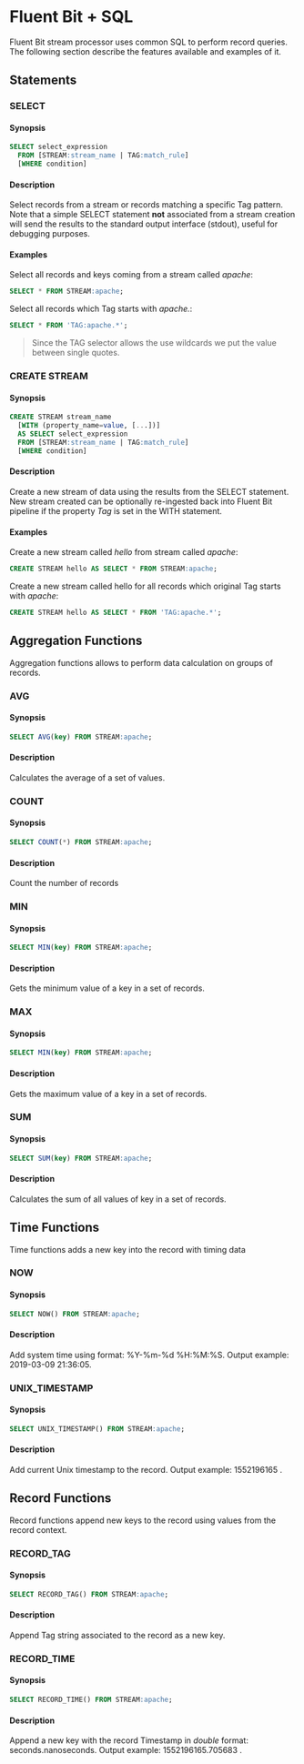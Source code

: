 # Fluent Bit + SQL

Fluent Bit stream processor uses common SQL to perform record queries. The following section describe the features available and examples of it.

## Statements

### SELECT

#### Synopsis

```sql
SELECT select_expression
  FROM [STREAM:stream_name | TAG:match_rule]
  [WHERE condition]
```

#### Description

Select records from a stream or records matching a specific Tag pattern. Note that a simple SELECT statement __not__ associated from a stream creation will send the results to the standard output interface (stdout), useful for debugging purposes.

#### Examples

Select all records and keys coming from a stream called _apache_:

```sql
SELECT * FROM STREAM:apache;
```

Select all records which Tag starts with _apache._:

```sql
SELECT * FROM 'TAG:apache.*';
```

> Since the TAG selector allows the use wildcards we put the value between single quotes.

### CREATE STREAM

#### Synopsis

```sql
CREATE STREAM stream_name
  [WITH (property_name=value, [...])]
  AS SELECT select_expression
  FROM [STREAM:stream_name | TAG:match_rule]
  [WHERE condition]
```

#### Description

Create a new stream of data using the results from the SELECT statement. New stream created can be optionally re-ingested back into Fluent Bit pipeline if the property _Tag_ is set in the WITH statement. 

#### Examples

Create a new stream called _hello_ from stream called _apache_:

```sql
CREATE STREAM hello AS SELECT * FROM STREAM:apache;
```

Create a new stream called hello for all records which original Tag starts with _apache_:

```sql
CREATE STREAM hello AS SELECT * FROM 'TAG:apache.*';
```

## Aggregation Functions

Aggregation functions allows to perform data calculation on groups of records.

### AVG

#### Synopsis

```sql
SELECT AVG(key) FROM STREAM:apache;
```

#### Description

Calculates the average of a set of values.

### COUNT

#### Synopsis

```sql
SELECT COUNT(*) FROM STREAM:apache;
```

#### Description

Count the number of records

### MIN

#### Synopsis

```sql
SELECT MIN(key) FROM STREAM:apache;
```

#### Description

Gets the minimum value of a key in a set of records.

### MAX

#### Synopsis

```sql
SELECT MIN(key) FROM STREAM:apache;
```

#### Description

Gets the maximum value of a key in a set of records.

### SUM

#### Synopsis

```sql
SELECT SUM(key) FROM STREAM:apache;
```

#### Description

Calculates the sum of all values of key in a set of records.

## Time Functions

Time functions adds a new key into the record with timing data

### NOW

#### Synopsis

```sql
SELECT NOW() FROM STREAM:apache;
```

#### Description

Add system time using format: %Y-%m-%d %H:%M:%S. Output example: 2019-03-09 21:36:05.

### UNIX_TIMESTAMP

#### Synopsis

```sql
SELECT UNIX_TIMESTAMP() FROM STREAM:apache;
```

#### Description

Add current Unix timestamp to the record. Output example: 1552196165 .

## Record Functions

Record functions append new keys to the record using values from the record context.

### RECORD_TAG

#### Synopsis

```sql
SELECT RECORD_TAG() FROM STREAM:apache;
```

#### Description

Append Tag string associated to the record as a new key.

### RECORD_TIME

#### Synopsis

```sql
SELECT RECORD_TIME() FROM STREAM:apache;
```

#### Description

Append a new key with the record Timestamp in _double_ format: seconds.nanoseconds. Output example: 1552196165.705683 .